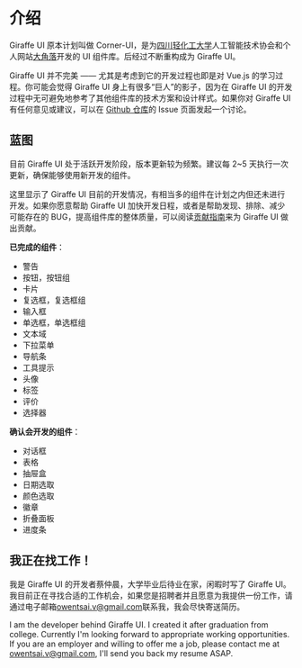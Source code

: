 # 介绍

Giraffe UI 原本计划叫做 Corner-UI，是为[四川轻化工大学](http://www.suse.edu.cn)人工智能技术协会和个人网站[大角落](http://www.aait-suse.cn/cai/)开发的 UI 组件库。后经过不断重构成为 Giraffe UI。

Giraffe UI 并不完美 —— 尤其是考虑到它的开发过程也即是对 Vue.js 的学习过程。你可能会觉得 Giraffe UI 身上有很多“巨人”的影子，因为在 Giraffe UI 的开发过程中无可避免地参考了其他组件库的技术方案和设计样式。如果你对 Giraffe UI 有任何意见或建议，可以在 [Github 仓库](https://github.com/Owen-Tsai/giraffe-ui)的 Issue 页面发起一个讨论。

## 蓝图

目前 Giraffe UI 处于活跃开发阶段，版本更新较为频繁。建议每 2~5 天执行一次更新，确保能够使用新开发的组件。

这里显示了 Giraffe UI 目前的开发情况，有相当多的组件在计划之内但还未进行开发。如果你愿意帮助 Giraffe UI 加快开发日程，或者是帮助发现、排除、减少可能存在的 BUG，提高组件库的整体质量，可以阅读[贡献指南](/contribution/)来为 Giraffe UI 做出贡献。

**已完成的组件**：

- 警告
- 按钮，按钮组
- 卡片
- 复选框，复选框组
- 输入框
- 单选框，单选框组
- 文本域
- 下拉菜单
- 导航条
- 工具提示
- 头像
- 标签
- 评价
- 选择器

**确认会开发的组件**：

- 对话框
- 表格
- 抽屉盒
- 日期选取
- 颜色选取
- 徽章
- 折叠面板
- 进度条

## 我正在找工作！

我是 Giraffe UI 的开发者蔡仲晨，大学毕业后待业在家，闲暇时写了 Giraffe UI。我目前正在寻找合适的工作机会，如果您是招聘者并且愿意为我提供一份工作，请通过电子邮箱[owentsai.v@gmail.com](mailto://owentsai.v@gmail.com)联系我，我会尽快寄送简历。

I am the developer behind Giraffe UI. I created it after graduation from college. Currently I'm looking forward to appropriate working opportunities. If you are an employer and willing to offer me a job, please contact me at [owentsai.v@gmail.com](mailto://owentsai.v@gmail.com), I'll send you back my resume ASAP.